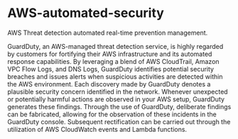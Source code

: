 # AWS-automated-security


AWS Threat detection automated real-time prevention management.

GuardDuty, an AWS-managed threat detection service, is highly regarded by customers for fortifying their AWS infrastructure and its automated response capabilities. By leveraging a blend of AWS CloudTrail, Amazon VPC Flow Logs, and DNS Logs, GuardDuty identifies potential security breaches and issues alerts when suspicious activities are detected within the AWS environment. Each discovery made by GuardDuty denotes a plausible security concern identified in the network. Whenever unexpected or potentially harmful actions are observed in your AWS setup, GuardDuty generates these findings. Through the use of GuardDuty, deliberate findings can be fabricated, allowing for the observation of these incidents in the GuardDuty console. Subsequent rectification can be carried out through the utilization of AWS CloudWatch events and Lambda functions.
